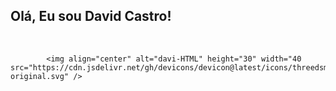 ## Olá, Eu sou David Castro!

<!--
**DAVIDROGUEONE/DAVIDROGUEONE** is a ✨ _special_ ✨ repository because its `README.md` (this file) appears on your GitHub profile.

Here are some ideas to get you started:


 🦗Hoje estou estudando programação 
-
- 👯 I’m looking to collaborate on ...
- 🤔 I’m looking for help with ...
- 💬 Ask me about ...
- 📫 How to reach me: ...
- 😄 Pronouns: ...
- ⚡ Fun fact: ...
-->
<div style = "display: inline_block"> <br>
  
            <img align="center" alt="davi-HTML" height="30" width="40 src="https://cdn.jsdelivr.net/gh/devicons/devicon@latest/icons/threedsmax/threedsmax-original.svg" />
          
</div>
